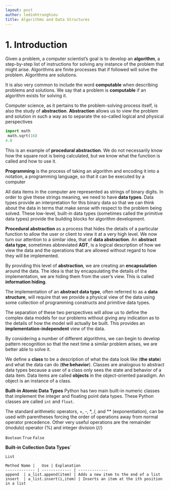 ```yaml
---
layout: post
author: ledinhtrunghieu
title: Algorithms and Data Structures
---
```

# 1. Introduction

Given a problem, a computer scientist’s goal is to develop an **algorithm**, a step-by-step list of instructions for solving any instance of the problem that might arise. Algorithms are finite processes that if followed will solve the problem. Algorithms are solutions.

It is also very common to include the word **computable** when describing problems and solutions. We say that a problem is **computable** if an algorithm exists for solving it.

Computer science, as it pertains to the problem-solving process itself, is also the study of **abstraction**. **Abstraction** allows us to view the problem and solution in such a way as to separate the so-called logical and physical perspectives

```py
import math
 math.sqrt(16)
4.0
```
This is an example of **procedural abstraction**. We do not necessarily know how the square root is being calculated, but we know what the function is called and how to use it.

**Programming** is the process of taking an algorithm and encoding it into a notation, a programming language, so that it can be executed by a computer

All data items in the computer are represented as strings of binary digits. In order to give these strings meaning, we need to have **data types**. Data types provide an interpretation for this binary data so that we can think about the data in terms that make sense with respect to the problem being solved. These low-level, built-in data types (sometimes called the primitive data types) provide the building blocks for algorithm development.


**Procedural abstraction** as a process that hides the details of a particular function to allow the user or client to view it at a very high level. We now turn our attention to a similar idea, that of **data abstraction**. An **abstract data type**, sometimes abbreviated **ADT**, is a logical description of how we view the data and the operations that are allowed without regard to how they will be implemented.

By providing this level of **abstraction**, we are creating an **encapsulation** around the data. The idea is that by encapsulating the details of the implementation, we are hiding them from the user’s view. This is called **information hiding**.

The implementation of an **abstract data type**, often referred to as a **data structure**, will require that we provide a physical view of the data using some collection of programming constructs and primitive data types. 

The separation of these two perspectives will allow us to define the complex data models for our problems without giving any indication as to the details of how the model will actually be built. This provides an **implementation-independent** view of the data.

By considering a number of different algorithms, we can begin to develop pattern recognition so that the next time a similar problem arises, we are better able to solve it.


We define a **class** to be a description of what the data look like (**the state**) and what the data can do (**the behavior**). Classes are analogous to abstract data types because a user of a class only sees the state and behavior of a data item. Data items are called **objects** in the object-oriented paradigm. An object is an instance of a class.

**Built-in Atomic Data Types**
Python has two main built-in numeric classes that implement the integer and floating point data types. These Python classes are called `int` and `float`.

The standard arithmetic operators, +, -, *, /, and ** (exponentiation), can be used with parentheses forcing the order of operations away from normal operator precedence. Other very useful operations are the remainder (modulo) operator (%) and integer division (//)

`Boolean` `True` `False`

**Built-in Collection Data Types`**

`List`
```
Method Name | 	Use | Explanation
------------- | ------------- | -------------
append  | a_list.append(item) | Adds a new item to the end of a list
insert  | a_list.insert(i,item) | Inserts an item at the ith position in a list
```
